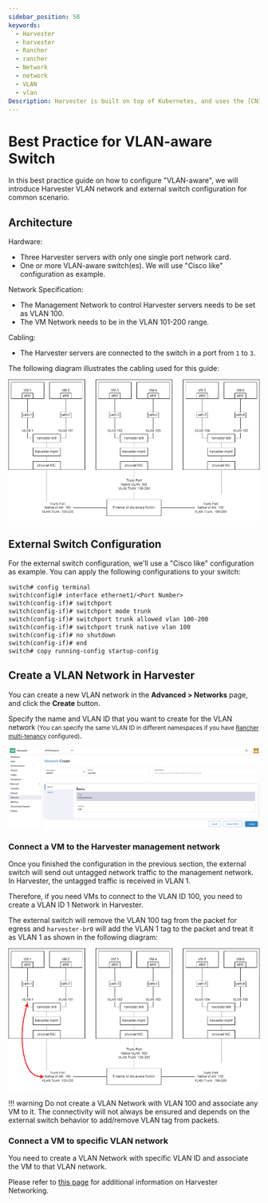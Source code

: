 ```yaml
---
sidebar_position: 50
keywords:
  - Harvester
  - harvester
  - Rancher
  - rancher
  - Network
  - network
  - VLAN
  - vlan
Description: Harvester is built on top of Kubernetes, and uses the [CNI](https://github.com/containernetworking/cni) as the interface between network providers and Kubernetes pod networking. Naturally, we implement the Harvester network based on CNI. Moreover, the Harvester UI integrates the network configuration in order to provide a user-friendly way to configure networks for VMs.
---
```


# Best Practice for VLAN-aware Switch

In this best practice guide on how to configure "VLAN-aware", we will introduce Harvester VLAN network and external switch configuration for common scenario.

## Architecture

Hardware:
- Three Harvester servers with only one single port network card.
- One or more VLAN-aware switch(es). We will use "Cisco like" configuration as example.

Network Specification:
- The Management Network to control Harvester servers needs to be set as VLAN 100.
- The VM Network needs to be in the VLAN 101-200 range.

Cabling:
- The Harvester servers are connected to the switch in a port from `1` to `3`.

The following diagram illustrates the cabling used for this guide:

   ![vlan-aware-case.png](assets/vlan-aware-case.png)

## External Switch Configuration

For the external switch configuration, we'll use a "Cisco like" configuration as example. You can apply the following configurations to your switch:

```
switch# config terminal
switch(config)# interface ethernet1/<Port Number>
switch(config-if)# switchport
switch(config-if)# switchport mode trunk
switch(config-if)# switchport trunk allowed vlan 100-200
switch(config-if)# switchport trunk native vlan 100
switch(config-if)# no shutdown
switch(config-if)# end
switch# copy running-config startup-config
```

## Create a VLAN Network in Harvester

You can create a new VLAN network in the **Advanced > Networks** page, and click the **Create** button.

Specify the name and VLAN ID that you want to create for the VLAN network <small>(You can specify the same VLAN ID in different namespaces if you have [Rancher multi-tenancy](/rancher/virtualization-management/#multi-tenancy) configured)</small>.

   ![create-vlan-network.png](assets/create-network.png)

### Connect a VM to the Harvester management network

Once you finished the configuration in the previous section, the external switch will send out untagged network traffic to the management network. In Harvester, the untagged traffic is received in VLAN 1.

Therefore, if you need VMs to connect to the VLAN ID 100, you need to create a VLAN ID 1 Network in Harvester.

The external switch will remove the VLAN 100 tag from the packet for egress and `harvester-br0` will add the VLAN 1 tag to the packet and treat it as VLAN 1 as shown in the following diagram:

   ![vlan-aware-native-vlan.png](assets/vlan-aware-native-vlan.png)

!!! warning
    Do not create a VLAN Network with VLAN 100 and associate any VM to it. The connectivity will not always be ensured and depends on the external switch behavior to add/remove VLAN tag from packets.

### Connect a VM to specific VLAN network

You need to create a VLAN Network with specific VLAN ID and associate the VM to that VLAN network. 

Please refer to [this page](/networking/harvester-network/) for additional information on Harvester Networking.
